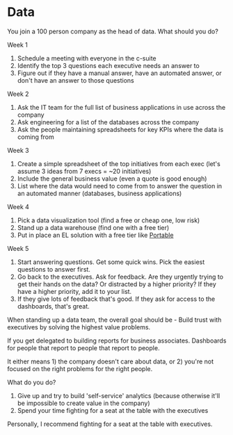 # Data

You join a 100 person company as the head of data. What should you do?

Week 1

1) Schedule a meeting with everyone in the c-suite
2) Identify the top 3 questions each executive needs an answer to
3) Figure out if they have a manual answer, have an automated answer, or don't have an answer to those questions

Week 2

1) Ask the IT team for the full list of business applications in use across the company
2) Ask engineering for a list of the databases across the company
3) Ask the people maintaining spreadsheets for key KPIs where the data is coming from

Week 3

1) Create a simple spreadsheet of the top initiatives from each exec (let's assume 3 ideas from 7 execs = ~20 initiatives)
2) Include the general business value (even a quote is good enough)
3) List where the data would need to come from to answer the question in an automated manner (databases, business applications)

Week 4

1) Pick a data visualization tool (find a free or cheap one, low risk)
2) Stand up a data warehouse (find one with a free tier)
3) Put in place an EL solution with a free tier like [Portable](https://www.linkedin.com/company/portable-io/)

Week 5

1) Start answering questions. Get some quick wins. Pick the easiest questions to answer first.
2) Go back to the executives. Ask for feedback. Are they urgently trying to get their hands on the data? Or distracted by a higher priority? If they have a higher priority, add it to your list.
3) If they give lots of feedback that's good. If they ask for access to the dashboards, that's great.

When standing up a data team, the overall goal should be - Build trust with executives by solving the highest value problems.

If you get delegated to building reports for business associates. Dashboards for people that report to people that report to people.

It either means 1) the company doesn't care about data, or 2) you're not focused on the right problems for the right people.

What do you do?

1. Give up and try to build 'self-service' analytics (because otherwise it'll be impossible to create value in the company)
2. Spend your time fighting for a seat at the table with the executives

Personally, I recommend fighting for a seat at the table with executives.

